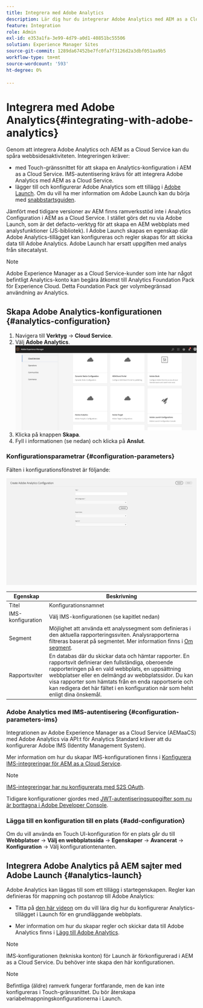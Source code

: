 ```yaml
---
title: Integrera med Adobe Analytics
description: Lär dig hur du integrerar Adobe Analytics med AEM as a Cloud Service med Touch-gränssnittet och Adobe Launch.
feature: Integration
role: Admin
exl-id: e353a1fa-3e99-4d79-a0d1-40851bc55506
solution: Experience Manager Sites
source-git-commit: 1289da67452be7fc0fa7f3126d2a3dbf051aa9b5
workflow-type: tm+mt
source-wordcount: '593'
ht-degree: 0%

---
```


# Integrera med Adobe Analytics{#integrating-with-adobe-analytics}

Genom att integrera Adobe Analytics och AEM as a Cloud Service kan du spåra webbsidesaktiviteten. Integreringen kräver:

* med Touch-gränssnittet för att skapa en Analytics-konfiguration i AEM as a Cloud Service. IMS-autentisering krävs för att integrera Adobe Analytics med AEM as a Cloud Service.
* lägger till och konfigurerar Adobe Analytics som ett tillägg i [Adobe Launch](#analytics-launch). Om du vill ha mer information om Adobe Launch kan du börja med [snabbstartsguiden](https://experienceleague.adobe.com/docs/experience-platform/tags/get-started/quick-start.html?lang=sv-SE).

Jämfört med tidigare versioner av AEM finns ramverksstöd inte i Analytics Configuration i AEM as a Cloud Service. I stället görs det nu via Adobe Launch, som är det defacto-verktyg för att skapa en AEM webbplats med analysfunktioner (JS-bibliotek). I Adobe Launch skapas en egenskap där Adobe Analytics-tillägget kan konfigureras och regler skapas för att skicka data till Adobe Analytics. Adobe Launch har ersatt uppgiften med analys från sitecatalyst.

>[!NOTE]
>
>Adobe Experience Manager as a Cloud Service-kunder som inte har något befintligt Analytics-konto kan begära åtkomst till Analytics Foundation Pack för Experience Cloud. Detta Foundation Pack ger volymbegränsad användning av Analytics.

## Skapa Adobe Analytics-konfigurationen {#analytics-configuration}

1. Navigera till **Verktyg** → **Cloud Service**.
2. Välj **Adobe Analytics**.
   ![Adobe Analytics Window](assets/analytics_screen2.png "Adobe Analytics Window")
3. Klicka på knappen **Skapa**.
4. Fyll i informationen (se nedan) och klicka på **Anslut**.

### Konfigurationsparametrar {#configuration-parameters}

Fälten i konfigurationsfönstret är följande:

![Konfigurationsparametrar](assets/properties_field2.png "Konfigurationsparametrar")

| Egenskap | Beskrivning |
|---|---|
| Titel | Konfigurationsnamnet |
| IMS-konfiguration | Välj IMS-konfigurationen (se kapitlet nedan) |
| Segment | Möjlighet att använda ett analyssegment som definieras i den aktuella rapporteringssviten. Analysrapporterna filtreras baserat på segmentet. Mer information finns i [Om segment](https://experienceleague.adobe.com/docs/analytics/components/segmentation/seg-overview.html?lang=sv-SE). |
| Rapportsviter | En databas där du skickar data och hämtar rapporter. En rapportsvit definierar den fullständiga, oberoende rapporteringen på en vald webbplats, en uppsättning webbplatser eller en delmängd av webbplatssidor. Du kan visa rapporter som hämtats från en enda rapportserie och kan redigera det här fältet i en konfiguration när som helst enligt dina önskemål. |

### Adobe Analytics med IMS-autentisering {#configuration-parameters-ims}

Integrationen av Adobe Experience Manager as a Cloud Service (AEMaaCS) med Adobe Analytics via API:t för Analytics Standard kräver att du konfigurerar Adobe IMS (Identity Management System).

Mer information om hur du skapar IMS-konfigurationen finns i [Konfigurera IMS-integreringar för AEM as a Cloud Service](/help/security/setting-up-ims-integrations-for-aem-as-a-cloud-service.md).

>[!NOTE]
>
>[IMS-integreringar har nu konfigurerats med S2S OAuth](/help/security/setting-up-ims-integrations-for-aem-as-a-cloud-service.md).
>
>Tidigare konfigurationer gjordes med [JWT-autentiseringsuppgifter som nu är borttagna i Adobe Developer Console](/help/security/jwt-credentials-deprecation-in-adobe-developer-console.md).

### Lägga till en konfiguration till en plats {#add-configuration}

Om du vill använda en Touch UI-konfiguration för en plats går du till **Webbplatser** → **Välj en webbplatssida** → **Egenskaper** → **Avancerat** → **Konfiguration** → Välj konfigurationtenanten.

## Integrera Adobe Analytics på AEM sajter med Adobe Launch {#analytics-launch}

Adobe Analytics kan läggas till som ett tillägg i startegenskapen. Regler kan definieras för mappning och postanrop till Adobe Analytics:

* Titta på [den här videon](https://experienceleague.adobe.com/docs/analytics-learn/tutorials/implementation/via-adobe-launch/basic-configuration-of-the-analytics-launch-extension.html?lang=sv-SE) om du vill lära dig hur du konfigurerar Analytics-tillägget i Launch för en grundläggande webbplats.

* Mer information om hur du skapar regler och skickar data till Adobe Analytics finns i [Lägg till Adobe Analytics](https://experienceleague.adobe.com/docs/core-services-learn/implementing-in-websites-with-launch/implement-solutions/analytics.html?lang=sv-SE).

>[!NOTE]
>
>IMS-konfigurationen (tekniska konton) för Launch är förkonfigurerad i AEM as a Cloud Service. Du behöver inte skapa den här konfigurationen.

>[!NOTE]
>
>Befintliga (äldre) ramverk fungerar fortfarande, men de kan inte konfigureras i Touch-gränssnittet. Du bör återskapa variabelmappningskonfigurationerna i Launch.
